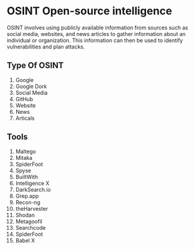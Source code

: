 # OSINT Open-source intelligence

OSINT involves using publicly available information from sources such as social media, websites, and news articles to
gather information about an individual or organization. This information can then be used to identify vulnerabilities and plan attacks.

## Type Of OSINT

1. Google 
2. Google Dork
3. Social Media
4. GitHub
5. Website
6. News
7. Articals 

## Tools

1. Maltego
2. Mitaka
3. SpiderFoot
4. Spyse
5. BuiltWith
6. Intelligence X
7. DarkSearch.io
8. Grep.app
9. Recon-ng
10. theHarvester
11. Shodan
12. Metagoofil
13. Searchcode
14. SpiderFoot
15. Babel X

